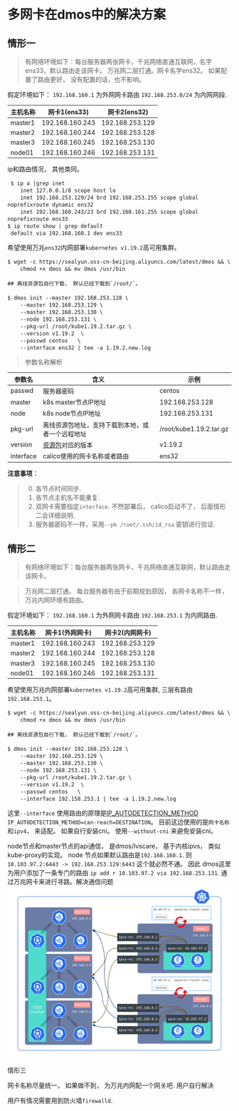 # 多网卡在dmos中的解决方案

## 情形一

> 有网络环境如下：每台服务器两张网卡，千兆网络直通互联网，名字ens33，默认路由走该网卡。
> 万兆网二层打通。网卡名字ens32。 如果配置了路由更好， 没有配置的话，也不影响。
>
假定环境如下： 
 `192.168.160.1` 为外网网卡路由
 `192.168.253.0/24` 为内网网段.
 
 | 主机名称 | 网卡1(ens33)           | 网卡2(ens32) |
 | ---- | --------------- | --------------- |
 | master1   | 192.168.160.243 | 192.168.253.129 |
 | master2   | 192.168.160.244 | 192.168.253.128 |
 | master3   | 192.168.160.245 | 192.168.253.130 |
 | node01    | 192.168.160.246 | 192.168.253.131 | 

ip和路由情况， 其他类同。

```
 $ ip a |grep inet 
    inet 127.0.0.1/8 scope host lo
    inet 192.168.253.129/24 brd 192.168.253.255 scope global noprefixroute dynamic ens32
    inet 192.168.160.243/23 brd 192.168.161.255 scope global noprefixroute ens33
$ ip route show | grep default
 default via 192.168.160.1 dev ens33
```

希望使用万兆`ens32`内网部署`kubernetes v1.19.2`高可用集群。

```
$ wget -c https://sealyun.oss-cn-beijing.aliyuncs.com/latest/dmos && \
    chmod +x dmos && mv dmos /usr/bin 

## 离线资源包自行下载， 默认已经下载到`/root/`。

$ dmos init --master 192.168.253.128 \
    --master 192.168.253.129 \
    --master 192.168.253.130 \
    --node 192.168.253.131 \
    --pkg-url /root/kube1.19.2.tar.gz \
    --version v1.19.2  \
    --passwd centos   \
    --interface ens32 | tee -a 1.19.2.new.log
```

> 参数名称解析

参数名|含义|示例
---|---|---
passwd|服务器密码|centos
master|k8s master节点IP地址| 192.168.253.128 
node|k8s node节点IP地址|192.168.253.131
pkg-url|离线资源包地址，支持下载到本地，或者一个远程地址|/root/kube1.19.2.tar.gz 
version|[资源包](http://store.lameleg.com)对应的版本|v1.19.2
interface|calico使用的网卡名称或者路由|ens32

**注意事项**： 

> 0. 各节点时间同步.
> 1. 各节点主机名不能重复.
> 2. 双网卡需要指定`interface`. 不然部署后， calico启动不了， 后面情形二会详细说明.
> 3. 服务器密码不一样，采用`--pk /root/.ssh/id_rsa` 密钥进行验证. 


## 情形二

> 有网络环境如下：每台服务器两张网卡，千兆网络直通互联网，默认路由走该网卡。

> 万兆网二层打通。 每台服务器有由于前期规划原因， 各网卡名称不一样， 万兆内网环境有路由。

假定环境如下： 
 `192.168.160.1` 为外网网卡路由
 `192.168.253.1` 为内网路由.
 
 | 主机名称 | 网卡1(外网网卡)          | 网卡2(内网网卡) |
 | ---- | --------------- | --------------- |
 | master1   | 192.168.160.243 | 192.168.253.129 |
 | master2   | 192.168.160.244 | 192.168.253.128 |
 | master3   | 192.168.160.245 | 192.168.253.130 |
 | node01    | 192.168.160.246 | 192.168.253.131 | 
 
希望使用万兆内网部署`kubernetes v1.19.2`高可用集群, 三层有路由`192.168.253.1`。

```
$ wget -c https://sealyun.oss-cn-beijing.aliyuncs.com/latest/dmos && \
    chmod +x dmos && mv dmos /usr/bin 

## 离线资源包自行下载， 默认已经下载到`/root/`。

$ dmos init --master 192.168.253.128 \
    --master 192.168.253.129 \
    --master 192.168.253.130 \
    --node 192.168.253.131 \
    --pkg-url /root/kube1.19.2.tar.gz \
    --version v1.19.2  \
    --passwd centos   \
    --interface 192.158.253.1 | tee -a 1.19.2.new.log
```

这里`--interface` 使用路由的原理是[IP_AUTODETECTION_METHOD](https://docs.projectcalico.org/reference/node/configuration#ip-autodetection-methods) 
`IP_AUTODETECTION_METHOD=can-reach=DESTINATION`。 目前这边使用的是`网卡名称`和`ipv4`， 来适配。 
如果自行安装cni。 使用`--without-cni` 来避免安装cni。 

node节点和master节点的api通信， 是dmos/lvscare， 基于内核ipvs， 类似kube-proxy的实现。 
node 节点如果默认路由是`192.168.160.1`. 则`10.103.97.2:6443 -> 192.168.253.129:6443` 这个就必然不通。
因此 dmos这里 为用户添加了一条专门的路由 `ip add r 10.103.97.2 via 192.168.253.131`. 通过万兆网卡来进行寻路。解决通信问题
![](../arch.png)

情形三

网卡名称尽量统一， 如果做不到， 为万兆内网配一个网关吧.  用户自行解决

用户有情况需要用到防火墙`firewalld`. 